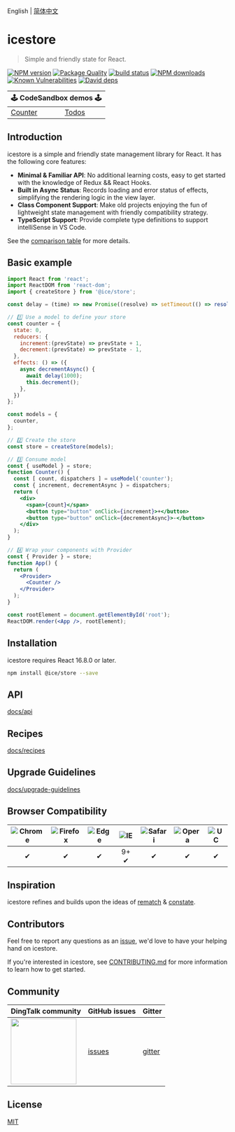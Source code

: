 English | [简体中文](./README.zh-CN.md)

# icestore

> Simple and friendly state for React.

[![NPM version](https://img.shields.io/npm/v/@ice/store.svg?style=flat)](https://npmjs.org/package/@ice/store)
[![Package Quality](https://npm.packagequality.com/shield/@ice%2Fstore.svg)](https://packagequality.com/#?package=@ice/store)
[![build status](https://img.shields.io/travis/ice-lab/icestore.svg?style=flat-square)](https://travis-ci.org/ice-lab/icestore)
[![NPM downloads](http://img.shields.io/npm/dm/@ice/store.svg?style=flat)](https://npmjs.org/package/@ice/store)
[![Known Vulnerabilities](https://snyk.io/test/npm/@ice/store/badge.svg)](https://snyk.io/test/npm/@ice/store)
[![David deps](https://img.shields.io/david/ice-lab/icestore.svg?style=flat-square)](https://david-dm.org/ice-lab/icestore)

<table>
  <thead>
    <tr>
      <th colspan="5"><center>🕹 CodeSandbox demos 🕹</center></th>
    </tr>
  </thead>
  <tbody>
    <tr>
      <td><a href="https://codesandbox.io/s/github/ice-lab/icestore/tree/master/examples/counter?module=/src/index.tsx">Counter</a></td>
      <td><a href="https://codesandbox.io/s/github/ice-lab/icestore/tree/master/examples/todos?module=/src/index.tsx">Todos</a></td>
    </tr>
  </tbody>
</table>

## Introduction

icestore is a simple and friendly state management library for React. It has the following core features:

* **Minimal & Familiar API**: No additional learning costs, easy to get started with the knowledge of Redux && React Hooks.
* **Built in Async Status**: Records loading and error status of effects, simplifying the rendering logic in the view layer.
* **Class Component Support**: Make old projects enjoying the fun of lightweight state management with friendly compatibility strategy.
* **TypeScript Support**: Provide complete type definitions to support intelliSense in VS Code.

See the [comparison table](docs/recipes.md#Comparison) for more details.

## Basic example

```jsx
import React from 'react';
import ReactDOM from 'react-dom';
import { createStore } from '@ice/store';

const delay = (time) => new Promise((resolve) => setTimeout(() => resolve(), time));

// 1️⃣ Use a model to define your store
const counter = {
  state: 0,
  reducers: {
    increment:(prevState) => prevState + 1,
    decrement:(prevState) => prevState - 1,
  },
  effects: () => ({
    async decrementAsync() {
      await delay(1000);
      this.decrement();
    },
  })
};

const models = {
  counter,
};

// 2️⃣ Create the store
const store = createStore(models);

// 3️⃣ Consume model
const { useModel } = store;
function Counter() {
  const [ count, dispatchers ] = useModel('counter');
  const { increment, decrementAsync } = dispatchers;
  return (
    <div>
      <span>{count}</span>
      <button type="button" onClick={increment}>+</button>
      <button type="button" onClick={decrementAsync}>-</button>
    </div>
  );
}

// 4️⃣ Wrap your components with Provider
const { Provider } = store;
function App() {
  return (
    <Provider>
      <Counter />
    </Provider>
  );
}

const rootElement = document.getElementById('root');
ReactDOM.render(<App />, rootElement);
```

## Installation

icestore requires React 16.8.0 or later.

```bash
npm install @ice/store --save
```

## API

[docs/api](./docs/api.md)

## Recipes

[docs/recipes](./docs/recipes.md)

## Upgrade Guidelines

[docs/upgrade-guidelines](./docs/upgrade-guidelines.md)

## Browser Compatibility

| ![Chrome](https://raw.github.com/alrra/browser-logos/master/src/chrome/chrome_48x48.png) | ![Firefox](https://raw.github.com/alrra/browser-logos/master/src/firefox/firefox_48x48.png) | ![Edge](https://raw.github.com/alrra/browser-logos/master/src/edge/edge_48x48.png) | ![IE](https://raw.github.com/alrra/browser-logos/master/src/archive/internet-explorer_9-11/internet-explorer_9-11_48x48.png) | ![Safari](https://raw.github.com/alrra/browser-logos/master/src/safari/safari_48x48.png) | ![Opera](https://raw.github.com/alrra/browser-logos/master/src/opera/opera_48x48.png) | ![UC](https://raw.github.com/alrra/browser-logos/master/src/uc/uc_48x48.png) |
| :--------------------------------------------------------------------------------------: | :-----------------------------------------------------------------------------------------: | :--------------------------------------------------------------------------------: | :--------------------------------------------------------------------------------------------------------------------------: | :--------------------------------------------------------------------------------------: | :-----------------------------------------------------------------------------------: | :--------------------------------------------------------------------------: |
|✔ |✔|✔|9+ ✔|✔|✔|✔|

## Inspiration

icestore refines and builds upon the ideas of [rematch](https://github.com/rematch/rematch) & [constate](https://github.com/diegohaz/constate).

## Contributors

Feel free to report any questions as an [issue](https://github.com/alibaba/ice/issues/new), we'd love to have your helping hand on icestore.

If you're interested in icestore, see [CONTRIBUTING.md](https://github.com/alibaba/ice/blob/master/.github/CONTRIBUTING.md) for more information to learn how to get started.

## Community

| DingTalk community                               | GitHub issues |  Gitter |
|-------------------------------------|--------------|---------|
| <a href="https://ice.alicdn.com/assets/images/qrcode.png"><img src="https://ice.alicdn.com/assets/images/qrcode.png" width="150" /></a> | [issues]     | [gitter]|

[issues]: https://github.com/alibaba/ice/issues
[gitter]: https://gitter.im/alibaba/ice

## License

[MIT](LICENSE)
